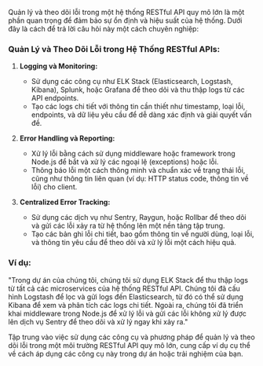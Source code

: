 Quản lý và theo dõi lỗi trong một hệ thống RESTful API quy mô lớn là một phần quan trọng để đảm bảo sự ổn định và hiệu suất của hệ thống. Dưới đây là cách để trả lời câu hỏi này một cách chuyên nghiệp:

### Quản Lý và Theo Dõi Lỗi trong Hệ Thống RESTful APIs:

1. **Logging và Monitoring:**

   - Sử dụng các công cụ như ELK Stack (Elasticsearch, Logstash, Kibana), Splunk, hoặc Grafana để theo dõi và thu thập logs từ các API endpoints.
   - Tạo các logs chi tiết với thông tin cần thiết như timestamp, loại lỗi, endpoints, và dữ liệu yêu cầu để dễ dàng xác định và giải quyết vấn đề.

2. **Error Handling và Reporting:**

   - Xử lý lỗi bằng cách sử dụng middleware hoặc framework trong Node.js để bắt và xử lý các ngoại lệ (exceptions) hoặc lỗi.
   - Thông báo lỗi một cách thông minh và chuẩn xác về trạng thái lỗi, cũng như thông tin liên quan (ví dụ: HTTP status code, thông tin về lỗi) cho client.

3. **Centralized Error Tracking:**
   - Sử dụng các dịch vụ như Sentry, Raygun, hoặc Rollbar để theo dõi và gửi các lỗi xảy ra từ hệ thống lên một nền tảng tập trung.
   - Tạo các bản ghi lỗi chi tiết, bao gồm thông tin về người dùng, loại lỗi, và thông tin yêu cầu để theo dõi và xử lý lỗi một cách hiệu quả.

### Ví dụ:

"Trong dự án của chúng tôi, chúng tôi sử dụng ELK Stack để thu thập logs từ tất cả các microservices của hệ thống RESTful API. Chúng tôi đã cấu hình Logstash để lọc và gửi logs đến Elasticsearch, từ đó có thể sử dụng Kibana để xem và phân tích các logs chi tiết. Ngoài ra, chúng tôi đã triển khai middleware trong Node.js để xử lý lỗi và gửi các lỗi không xử lý được lên dịch vụ Sentry để theo dõi và xử lý ngay khi xảy ra."

Tập trung vào việc sử dụng các công cụ và phương pháp để quản lý và theo dõi lỗi trong một môi trường RESTful API quy mô lớn, cung cấp ví dụ cụ thể về cách áp dụng các công cụ này trong dự án hoặc trải nghiệm của bạn.
